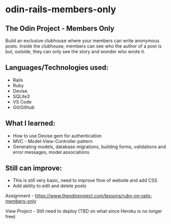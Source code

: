 # odin-rails-members-only
## The Odin Project - Members Only

Build an exclusive clubhouse where your members can write anonymous posts. Inside the 
clubhouse, members can see who the author of a post is but, outside, they can only see 
the story and wonder who wrote it.


## Languages/Technologies used:
 - Rails 
 - Ruby
 - Devise
 - SQLite3
 - VS Code
 - Git/Github

## What I learned:
 - How to use Devise gem for authentication
 - MVC - Model-View-Controller pattern
 - Generating models, database migrations, building forms, validations and error messages, model associations
 
## Still can improve:
 - This is still very basic, need to improve flow of website and add CSS
 - Add ability to edit and delete posts

Assignment - https://www.theodinproject.com/lessons/ruby-on-rails-members-only

View Project  - Still need to deploy (TBD on what since Heroku is no longer free)